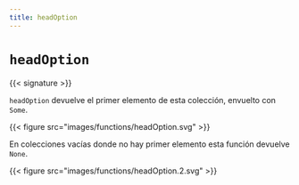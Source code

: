 ```yaml
---
title: headOption
---
```


# `headOption`

{{< signature >}}

`headOption` devuelve el primer elemento de esta colección, envuelto con `Some`.

{{< figure src="images/functions/headOption.svg" >}}

En colecciones vacías donde no hay primer elemento esta función devuelve `None`.

{{< figure src="images/functions/headOption.2.svg" >}}

